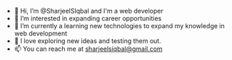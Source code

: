 - 👋 Hi, I’m @SharjeelSIqbal and I'm a web developer
- 👀 I’m interested in expanding career opportunities
- 🌱 I’m currently a learning new technologies to expand my knowledge in web development
- 💞️ I love exploring new ideas and testing them out.
- 📫 You can reach me at sharjeelsiqbal@gmail.com

<!---
SharjeelSIqbal/SharjeelSIqbal is a ✨ special ✨ repository because its `README.md` (this file) appears on your GitHub profile.
You can click the Preview link to take a look at your changes.
--->
